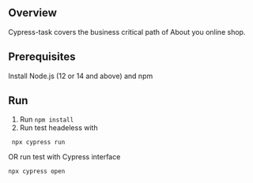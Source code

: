 ## Overview
Cypress-task covers the business critical path of About you online shop.

## Prerequisites

Install Node.js (12 or 14 and above) and npm


## Run

1. Run `npm install`
2. Run test headeless with
```
 npx cypress run
``` 
OR run test with Cypress interface
```
npx cypress open
```
